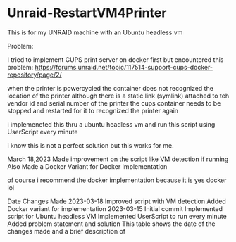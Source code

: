 # Unraid-RestartVM4Printer

This is for my UNRAID machine with an Ubuntu headless vm

Problem: 

I tried to implement CUPS print server on docker first but encountered this problem: https://forums.unraid.net/topic/117514-support-cups-docker-repository/page/2/


when the printer is powercycled the container does not recognized the location of the printer although there is a static link (symlink) attached to teh vendor id and serial number
of the printer the cups container needs to be stopped and restarted for it to recognized the printer again


i implemeneted this thru a ubuntu headless vm and run this script using UserScript every minute

i know this is not a perfect solution but this works for me.


March 18,2023 
Made improvement on the script like VM detection if running
Also Made a Docker Variant for Docker Implementation 

of course i recommend the docker implementation because it is yes docker lol



Date	Changes Made
2023-03-18	Improved script with VM detection
Added Docker variant for implementation
2023-03-15	Initial commit
Implemented script for Ubuntu headless VM
Implemented UserScript to run every minute
Added problem statement and solution
This table shows the date of the changes made and a brief description of
